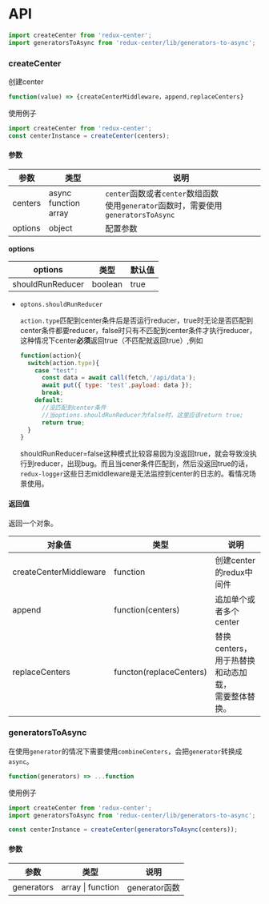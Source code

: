 # API

```js
import createCenter from 'redux-center';
import generatorsToAsync from 'redux-center/lib/generators-to-async';
```

### createCenter

创建center

```js
function(value) => {createCenterMiddleware，append,replaceCenters}
```

使用例子

```js
import createCenter from 'redux-center';
const centerInstance = createCenter(centers);
```

#### 参数

| 参数    | 类型                      | 说明                                                         |
| ------- | ------------------------- | ------------------------------------------------------------ |
| centers | async function<br />array | `center`函数或者`center`数组函数<br />使用`generator`函数时，需要使用`generatorsToAsync` |
| options | object                    | 配置参数                                                     |

**options**

| options          | 类型    | 默认值 |
| ---------------- | ------- | ------ |
| shouldRunReducer | boolean | true   |

- `optons.shouldRunReducer`

  `action.type`匹配到center条件后是否运行reducer，true时无论是否匹配到center条件都要reducer，false时只有不匹配到center条件才执行reducer，这种情况下center**必须**返回true（不匹配就返回true）,例如

  ```js
  function(action){
    switch(action.type){
      case "test":
        const data = await call(fetch,'/api/data');
        await put({ type: 'test',payload: data });
        break;
      default:
        //没匹配到center条件
        //当options.shouldRunReducer为false时，这里应该return true;
        return true;
    }
  }
  ```

  shouldRunReducer=false这种模式比较容易因为没返回true，就会导致没执行到reducer，出现bug。而且当cener条件匹配到，然后没返回true的话，`redux-logger`这些日志middleware是无法监控到center的日志的。看情况场景使用。

#### 返回值

返回一个对象。

| 对象值                 | 类型                    | 说明                                                    |
| ---------------------- | ----------------------- | ------------------------------------------------------- |
| createCenterMiddleware | function                | 创建center的redux中间件                                 |
| append                 | function(centers)       | 追加单个或者多个center                                  |
| replaceCenters         | functon(replaceCenters) | 替换centers，用于热替换和动态加载，<br />需要整体替换。 |

### generatorsToAsync

在使用`generator`的情况下需要使用`combineCenters`，会把`generator`转换成`async`。

```js
function(generators) => ...function
```

使用例子

```js
import createCenter from 'redux-center';
import generatorsToAsync from 'redux-center/lib/generators-to-async';

const centerInstance = createCenter(generatorsToAsync(centers));
```

#### 参数

| 参数       | 类型              | 说明          |
| ---------- | ----------------- | ------------- |
| generators | array \| function | generator函数 |

